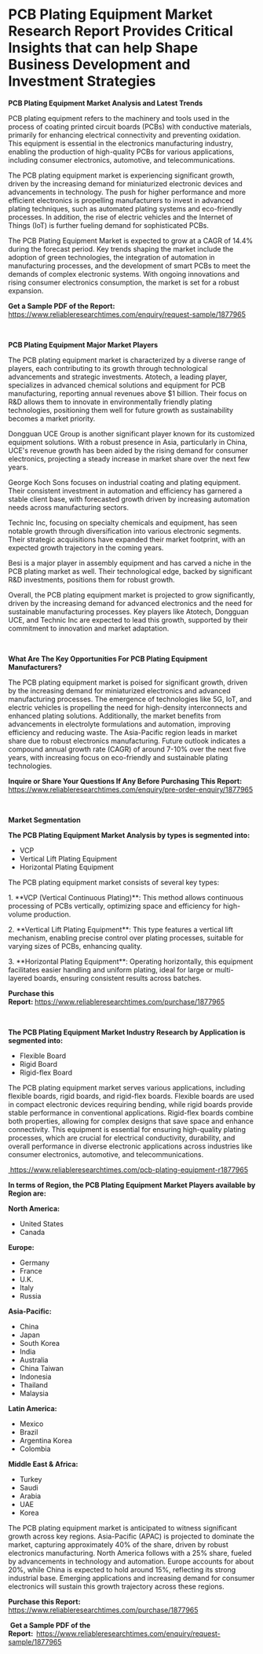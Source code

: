 <p><h1>PCB Plating Equipment Market Research Report Provides Critical Insights that can help Shape Business Development and Investment Strategies</h1></p><p><strong>PCB Plating Equipment Market Analysis and Latest Trends</strong></p>
<p><p>PCB plating equipment refers to the machinery and tools used in the process of coating printed circuit boards (PCBs) with conductive materials, primarily for enhancing electrical connectivity and preventing oxidation. This equipment is essential in the electronics manufacturing industry, enabling the production of high-quality PCBs for various applications, including consumer electronics, automotive, and telecommunications.</p><p>The PCB plating equipment market is experiencing significant growth, driven by the increasing demand for miniaturized electronic devices and advancements in technology. The push for higher performance and more efficient electronics is propelling manufacturers to invest in advanced plating techniques, such as automated plating systems and eco-friendly processes. In addition, the rise of electric vehicles and the Internet of Things (IoT) is further fueling demand for sophisticated PCBs.</p><p>The PCB Plating Equipment Market is expected to grow at a CAGR of 14.4% during the forecast period. Key trends shaping the market include the adoption of green technologies, the integration of automation in manufacturing processes, and the development of smart PCBs to meet the demands of complex electronic systems. With ongoing innovations and rising consumer electronics consumption, the market is set for a robust expansion.</p></p>
<p><strong>Get a Sample PDF of the Report:&nbsp;</strong> <a href="https://www.reliableresearchtimes.com/enquiry/request-sample/1877965?utm_campaign=3045&utm_medium=2&utm_source=Github&utm_content=ia&utm_term=16042025&utm_id=pcb-plating-equipment">https://www.reliableresearchtimes.com/enquiry/request-sample/1877965</a></p>
<p>&nbsp;</p>
<p><strong>PCB Plating Equipment Major Market Players</strong></p>
<p><p>The PCB plating equipment market is characterized by a diverse range of players, each contributing to its growth through technological advancements and strategic investments. Atotech, a leading player, specializes in advanced chemical solutions and equipment for PCB manufacturing, reporting annual revenues above $1 billion. Their focus on R&D allows them to innovate in environmentally friendly plating technologies, positioning them well for future growth as sustainability becomes a market priority.</p><p>Dongguan UCE Group is another significant player known for its customized equipment solutions. With a robust presence in Asia, particularly in China, UCE's revenue growth has been aided by the rising demand for consumer electronics, projecting a steady increase in market share over the next few years.</p><p>George Koch Sons focuses on industrial coating and plating equipment. Their consistent investment in automation and efficiency has garnered a stable client base, with forecasted growth driven by increasing automation needs across manufacturing sectors.</p><p>Technic Inc, focusing on specialty chemicals and equipment, has seen notable growth through diversification into various electronic segments. Their strategic acquisitions have expanded their market footprint, with an expected growth trajectory in the coming years.</p><p>Besi is a major player in assembly equipment and has carved a niche in the PCB plating market as well. Their technological edge, backed by significant R&D investments, positions them for robust growth.</p><p>Overall, the PCB plating equipment market is projected to grow significantly, driven by the increasing demand for advanced electronics and the need for sustainable manufacturing processes. Key players like Atotech, Dongguan UCE, and Technic Inc are expected to lead this growth, supported by their commitment to innovation and market adaptation.</p></p>
<p>&nbsp;</p>
<p><strong>What Are The Key Opportunities For PCB Plating Equipment Manufacturers?</strong></p>
<p><p>The PCB plating equipment market is poised for significant growth, driven by the increasing demand for miniaturized electronics and advanced manufacturing processes. The emergence of technologies like 5G, IoT, and electric vehicles is propelling the need for high-density interconnects and enhanced plating solutions. Additionally, the market benefits from advancements in electrolyte formulations and automation, improving efficiency and reducing waste. The Asia-Pacific region leads in market share due to robust electronics manufacturing. Future outlook indicates a compound annual growth rate (CAGR) of around 7-10% over the next five years, with increasing focus on eco-friendly and sustainable plating technologies.</p></p>
<p><strong>Inquire or Share Your Questions If Any Before Purchasing This Report:</strong> <a href="https://www.reliableresearchtimes.com/enquiry/pre-order-enquiry/1877965?utm_campaign=3045&utm_medium=2&utm_source=Github&utm_content=ia&utm_term=16042025&utm_id=pcb-plating-equipment">https://www.reliableresearchtimes.com/enquiry/pre-order-enquiry/1877965</a></p>
<p>&nbsp;</p>
<p><strong>Market Segmentation</strong></p>
<p><strong>The PCB Plating Equipment Market Analysis by types is segmented into:</strong></p>
<p><ul><li>VCP</li><li>Vertical Lift Plating Equipment</li><li>Horizontal Plating Equipment</li></ul></p>
<p><p>The PCB plating equipment market consists of several key types: </p><p>1. **VCP (Vertical Continuous Plating)**: This method allows continuous processing of PCBs vertically, optimizing space and efficiency for high-volume production.</p><p>2. **Vertical Lift Plating Equipment**: This type features a vertical lift mechanism, enabling precise control over plating processes, suitable for varying sizes of PCBs, enhancing quality.</p><p>3. **Horizontal Plating Equipment**: Operating horizontally, this equipment facilitates easier handling and uniform plating, ideal for large or multi-layered boards, ensuring consistent results across batches.</p></p>
<p><strong>Purchase this Report:&nbsp;</strong><a href="https://www.reliableresearchtimes.com/purchase/1877965?utm_campaign=3045&utm_medium=2&utm_source=Github&utm_content=ia&utm_term=16042025&utm_id=pcb-plating-equipment">https://www.reliableresearchtimes.com/purchase/1877965</a></p>
<p>&nbsp;</p>
<p><strong>The PCB Plating Equipment Market Industry Research by Application is segmented into:</strong></p>
<p><ul><li>Flexible Board</li><li>Rigid Board</li><li>Rigid-flex Board</li></ul></p>
<p><p>The PCB plating equipment market serves various applications, including flexible boards, rigid boards, and rigid-flex boards. Flexible boards are used in compact electronic devices requiring bending, while rigid boards provide stable performance in conventional applications. Rigid-flex boards combine both properties, allowing for complex designs that save space and enhance connectivity. This equipment is essential for ensuring high-quality plating processes, which are crucial for electrical conductivity, durability, and overall performance in diverse electronic applications across industries like consumer electronics, automotive, and telecommunications.</p></p>
<p><a href="https://www.reliableresearchtimes.com/pcb-plating-equipment-r1877965?utm_campaign=3045&utm_medium=2&utm_source=Github&utm_content=ia&utm_term=16042025&utm_id=pcb-plating-equipment">&nbsp;https://www.reliableresearchtimes.com/pcb-plating-equipment-r1877965</a></p>
<p><strong>In terms of Region, the PCB Plating Equipment Market Players available by Region are:</strong></p>
<p>
    <p> <strong> North America: </strong>
        <ul>
            <li>United States</li>
            <li>Canada</li>
        </ul>
        </p> 
    <p> <strong> Europe: </strong>
        <ul>
            <li>Germany</li>
            <li>France</li>
            <li>U.K.</li>
            <li>Italy</li>
            <li>Russia</li>
        </ul>
        </p> 
    <p> <strong> Asia-Pacific: </strong>
        <ul>
            <li>China</li>
            <li>Japan</li>
            <li>South Korea</li>
            <li>India</li>
            <li>Australia</li>
            <li>China Taiwan</li>
            <li>Indonesia</li>
            <li>Thailand</li>
            <li>Malaysia</li>
        </ul>
        </p> 
    <p> <strong> Latin America: </strong>
        <ul>
            <li>Mexico</li>
            <li>Brazil</li>
            <li>Argentina Korea</li>
            <li>Colombia</li>
        </ul>
        </p> 
    <p> <strong> Middle East & Africa: </strong>
        <ul>
            <li>Turkey</li>
            <li>Saudi</li>
            <li>Arabia</li>
            <li>UAE</li>
            <li>Korea</li>
        </ul>
    </p>
    </p>
<p><p>The PCB plating equipment market is anticipated to witness significant growth across key regions. Asia-Pacific (APAC) is projected to dominate the market, capturing approximately 40% of the share, driven by robust electronics manufacturing. North America follows with a 25% share, fueled by advancements in technology and automation. Europe accounts for about 20%, while China is expected to hold around 15%, reflecting its strong industrial base. Emerging applications and increasing demand for consumer electronics will sustain this growth trajectory across these regions.</p></p>
<p><strong>Purchase this Report: </strong><a href="https://www.reliableresearchtimes.com/purchase/1877965?utm_campaign=3045&utm_medium=2&utm_source=Github&utm_content=ia&utm_term=16042025&utm_id=pcb-plating-equipment">https://www.reliableresearchtimes.com/purchase/1877965</a></p>
<p>&nbsp;<strong>Get a Sample PDF of the Report:&nbsp;&nbsp;</strong><a href="https://www.reliableresearchtimes.com/enquiry/request-sample/1877965?utm_campaign=3045&utm_medium=2&utm_source=Github&utm_content=ia&utm_term=16042025&utm_id=pcb-plating-equipment">https://www.reliableresearchtimes.com/enquiry/request-sample/1877965</a></p>
<p><strong></strong></p>
<p><p></p><p></p><p></p></p>